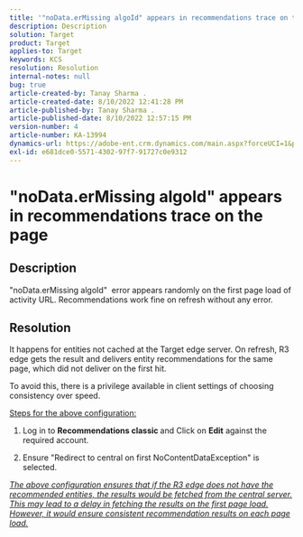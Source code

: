 ```yaml
---
title: '"noData.erMissing algoId" appears in recommendations trace on the page'
description: Description
solution: Target
product: Target
applies-to: Target
keywords: KCS
resolution: Resolution
internal-notes: null
bug: true
article-created-by: Tanay Sharma .
article-created-date: 8/10/2022 12:41:28 PM
article-published-by: Tanay Sharma .
article-published-date: 8/10/2022 12:57:15 PM
version-number: 4
article-number: KA-13994
dynamics-url: https://adobe-ent.crm.dynamics.com/main.aspx?forceUCI=1&pagetype=entityrecord&etn=knowledgearticle&id=b5c12fc0-a918-ed11-b83e-0022480863e6
exl-id: e681dce0-5571-4302-97f7-91727c0e9312
---
```

# "noData.erMissing algoId" appears in recommendations trace on the page

## Description


"noData.erMissing algoId"  error appears randomly on the first page load of activity URL. Recommendations work fine on refresh without any error.


## Resolution


It happens for entities not cached at the Target edge server. On refresh, R3 edge gets the result and delivers entity recommendations for the same page, which did not deliver on the first hit.

To avoid this, there is a privilege available in client settings of choosing consistency over speed.



<u>Steps for the above configuration:</u>

1. Log in to <b>Recommendations classic </b>and Click on <b>Edit</b> against the required account.

2. Ensure "Redirect to central on first NoContentDataException" is selected.

*<u>The above configuration ensures that if the R3 edge does not have the recommended entities, the results would be fetched from the central server. This may lead to a delay in fetching the results on the first page load. However, it would ensure consistent recommendation results on each page load.</u>*
